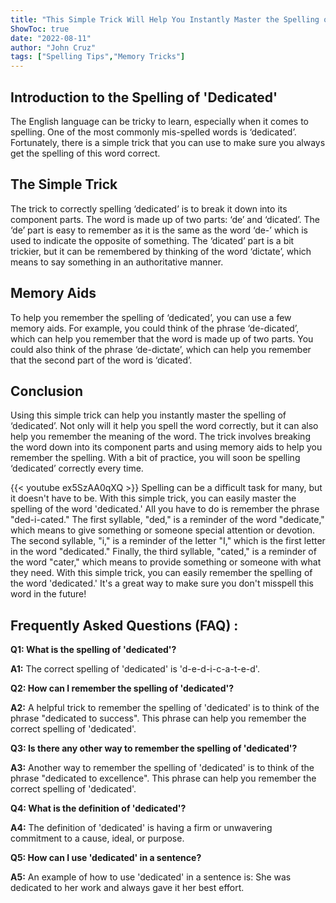 ```yaml
---
title: "This Simple Trick Will Help You Instantly Master the Spelling of 'Dedicated'!"
ShowToc: true 
date: "2022-08-11"
author: "John Cruz" 
tags: ["Spelling Tips","Memory Tricks"]
---
```

## Introduction to the Spelling of 'Dedicated'

The English language can be tricky to learn, especially when it comes to spelling. One of the most commonly mis-spelled words is ‘dedicated’. Fortunately, there is a simple trick that you can use to make sure you always get the spelling of this word correct. 

## The Simple Trick 

The trick to correctly spelling ‘dedicated’ is to break it down into its component parts. The word is made up of two parts: ‘de’ and ‘dicated’. The ‘de’ part is easy to remember as it is the same as the word ‘de-’ which is used to indicate the opposite of something. The ‘dicated’ part is a bit trickier, but it can be remembered by thinking of the word ‘dictate’, which means to say something in an authoritative manner. 

## Memory Aids 

To help you remember the spelling of ‘dedicated’, you can use a few memory aids. For example, you could think of the phrase ‘de-dicated’, which can help you remember that the word is made up of two parts. You could also think of the phrase ‘de-dictate’, which can help you remember that the second part of the word is ‘dicated’. 

## Conclusion 

Using this simple trick can help you instantly master the spelling of ‘dedicated’. Not only will it help you spell the word correctly, but it can also help you remember the meaning of the word. The trick involves breaking the word down into its component parts and using memory aids to help you remember the spelling. With a bit of practice, you will soon be spelling ‘dedicated’ correctly every time.

{{< youtube ex5SzAA0qXQ >}} 
Spelling can be a difficult task for many, but it doesn't have to be. With this simple trick, you can easily master the spelling of the word 'dedicated.' All you have to do is remember the phrase "ded-i-cated." The first syllable, "ded," is a reminder of the word "dedicate," which means to give something or someone special attention or devotion. The second syllable, "i," is a reminder of the letter "I," which is the first letter in the word "dedicated." Finally, the third syllable, "cated," is a reminder of the word "cater," which means to provide something or someone with what they need. With this simple trick, you can easily remember the spelling of the word 'dedicated.' It's a great way to make sure you don't misspell this word in the future!

## Frequently Asked Questions (FAQ) :
**Q1: What is the spelling of 'dedicated'?**

**A1:** The correct spelling of 'dedicated' is 'd-e-d-i-c-a-t-e-d'.

**Q2: How can I remember the spelling of 'dedicated'?**

**A2:** A helpful trick to remember the spelling of 'dedicated' is to think of the phrase "dedicated to success". This phrase can help you remember the correct spelling of 'dedicated'.

**Q3: Is there any other way to remember the spelling of 'dedicated'?**

**A3:** Another way to remember the spelling of 'dedicated' is to think of the phrase "dedicated to excellence". This phrase can help you remember the correct spelling of 'dedicated'.

**Q4: What is the definition of 'dedicated'?**

**A4:** The definition of 'dedicated' is having a firm or unwavering commitment to a cause, ideal, or purpose.

**Q5: How can I use 'dedicated' in a sentence?**

**A5:** An example of how to use 'dedicated' in a sentence is: She was dedicated to her work and always gave it her best effort.





